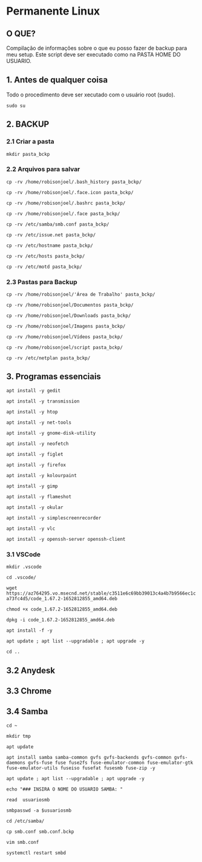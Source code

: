 # Permanente Linux

## O QUE? 

Compilação de informações sobre o que eu posso fazer de backup para meu setup. Este script deve ser executado como na PASTA HOME DO USUARIO. 

## 1. Antes de qualquer coisa

Todo o procedimento deve ser xecutado com o usuário root (sudo).

```sudo su```

## 2. BACKUP

### 2.1 Criar a pasta

```mkdir pasta_bckp```

### 2.2 Arquivos para salvar

```cp -rv /home/robisonjoel/.bash_history pasta_bckp/```

```cp -rv /home/robisonjoel/.face.icon pasta_bckp/```

```cp -rv /home/robisonjoel/.bashrc pasta_bckp/```

```cp -rv /home/robisonjoel/.face pasta_bckp/```

```cp -rv /etc/samba/smb.conf pasta_bckp/```

```cp -rv /etc/issue.net pasta_bckp/```

```cp -rv /etc/hostname pasta_bckp/```

```cp -rv /etc/hosts pasta_bckp/```

```cp -rv /etc/motd pasta_bckp/```

### 2.3 Pastas para Backup

```cp -rv /home/robisonjoel/'Área de Trabalho' pasta_bckp/```

```cp -rv /home/robisonjoel/Documentos pasta_bckp/```

```cp -rv /home/robisonjoel/Downloads pasta_bckp/```

```cp -rv /home/robisonjoel/Imagens pasta_bckp/```

```cp -rv /home/robisonjoel/Vídeos pasta_bckp/```

```cp -rv /home/robisonjoel/script pasta_bckp/```

```cp -rv /etc/netplan pasta_bckp/```

## 3. Programas essenciais

```apt install -y gedit```

```apt install -y transmission```

```apt install -y htop```

```apt install -y net-tools```

```apt install -y gnome-disk-utility```

```apt install -y neofetch```

```apt install -y figlet```

```apt install -y firefox```

```apt install -y kolourpaint```

```apt install -y gimp```

```apt install -y flameshot```

```apt install -y okular```

```apt install -y simplescreenrecorder```

```apt install -y vlc```

```apt install -y openssh-server openssh-client```

### 3.1 VSCode

```mkdir .vscode```

```cd .vscode/```

```wget https://az764295.vo.msecnd.net/stable/c3511e6c69bb39013c4a4b7b9566ec1ca73fc4d5/code_1.67.2-1652812855_amd64.deb```

```chmod +x code_1.67.2-1652812855_amd64.deb```

```dpkg -i code_1.67.2-1652812855_amd64.deb```

```apt install -f -y```

```apt update ; apt list --upgradable ; apt upgrade -y```

```cd ..```

## 3.2 Anydesk

## 3.3 Chrome

## 3.4 Samba 
```cd ~```

```mkdir tmp```

```apt update```

```apt install samba samba-common gvfs gvfs-backends gvfs-common gvfs-daemons gvfs-fuse fuse fuse2fs fuse-emulator-common fuse-emulator-gtk fuse-emulator-utils fuseiso fusefat fusesmb fuse-zip -y```

```apt update ; apt list --upgradable ; apt upgrade -y```

```echo "### INSIRA O NOME DO USUARIO SAMBA: "```

```read  usuariosmb```

```smbpasswd -a $usuariosmb```

```cd /etc/samba/```

```cp smb.conf smb.conf.bckp```

```vim smb.conf```

```systemctl restart smbd```
